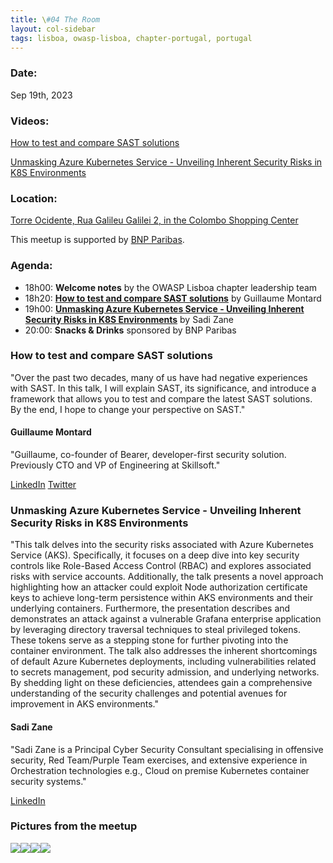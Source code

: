 ```yaml
---
title: \#04 The Room
layout: col-sidebar
tags: lisboa, owasp-lisboa, chapter-portugal, portugal
---
```


### Date:
Sep 19th, 2023

### Videos:

[How to test and compare SAST solutions](https://www.youtube.com/watch?v=ca7QGXSU4Uk&t=2s)

[Unmasking Azure Kubernetes Service - Unveiling Inherent Security Risks in K8S Environments](https://www.youtube.com/watch?v=-NSoc_0qd_Q)

### Location:
[Torre Ocidente, Rua Galileu Galilei 2, in the Colombo Shopping Center](https://goo.gl/maps/kBcg5XbShzMqNGhJ9)

This meetup is supported by [BNP Paribas](https://www.bnpparibas.pt/).

### Agenda:
* 18h00: **Welcome notes** by the OWASP Lisboa chapter leadership team
* 18h20: **[How to test and compare SAST solutions](#how-to-test-and-compare-SAST-solutions)** by Guillaume Montard
* 19h00: **[Unmasking Azure Kubernetes Service - Unveiling Inherent Security Risks in K8S Environments](#unmasking-azure-kubernetes-service---unveiling-inherent-security-risks-in-k8s-environments)** by Sadi Zane
* 20:00: **Snacks & Drinks** sponsored by BNP Paribas

### How to test and compare SAST solutions
"Over the past two decades, many of us have had negative experiences with SAST. In this talk, I will explain SAST, its significance, and introduce a framework that allows you to test and compare the latest SAST solutions. By the end, I hope to change your perspective on SAST."

#### Guillaume Montard
"Guillaume, co-founder of Bearer, developer-first security solution. Previously CTO and VP of Engineering at Skillsoft."

[LinkedIn](https://www.linkedin.com/in/guillaumemontard/)
[Twitter](https://twitter.com/g_montard)


### Unmasking Azure Kubernetes Service - Unveiling Inherent Security Risks in K8S Environments
"This talk delves into the security risks associated with Azure Kubernetes Service (AKS). Specifically, it focuses on a deep dive into key security controls like Role-Based Access Control (RBAC) and explores associated risks with service accounts. Additionally, the talk presents a novel approach highlighting how an attacker could exploit Node authorization certificate keys to achieve long-term persistence within AKS environments and their underlying containers. Furthermore, the presentation describes and demonstrates an attack against a vulnerable Grafana enterprise application by leveraging directory traversal techniques to steal privileged tokens. These tokens serve as a stepping stone for further pivoting into the container environment. The talk also addresses the inherent shortcomings of default Azure Kubernetes deployments, including vulnerabilities related to secrets management, pod security admission, and underlying networks. By shedding light on these deficiencies, attendees gain a comprehensive understanding of the security challenges and potential avenues for improvement in AKS environments."

#### Sadi Zane
"Sadi Zane is a Principal Cyber Security Consultant specialising in offensive security, Red Team/Purple Team exercises, and extensive experience in Orchestration technologies e.g., Cloud on premise Kubernetes container security systems."

[LinkedIn](https://www.linkedin.com/in/sadi-zane-bb6430206/)

### Pictures from the meetup

![](2023-09-19/F64uuM4XEAAEHkV.jpeg)![](2023-09-19/F64uuM6WgAA9NeB.jpeg)![](2023-09-19/F64uuM6XoAAf_ZO.jpeg)![](2023-09-19/F64uuM5W4AA2egc.jpeg)